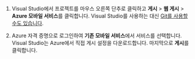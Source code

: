 
1. Visual Studio에서 프로젝트를 마우스 오른쪽 단추로 클릭하고 **게시** > **웹 게시** > **Azure 모바일 서비스**를 클릭합니다. Visual Studio를 사용하는 대신 [Git를 사용할 수도 있습니다](../articles/mobile-services/mobile-services-dotnet-backend-store-code-source-control.md).

2. Azure 자격 증명으로 로그인하여 **기존 모바일 서비스**에서 서비스를 선택합니다. Visual Studio는 Azure에서 직접 게시 설정을 다운로드합니다. 마지막으로 **게시**를 클릭합니다.

<!---HONumber=August15_HO6-->